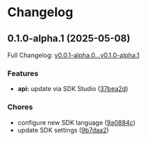 # Changelog

## 0.1.0-alpha.1 (2025-05-08)

Full Changelog: [v0.0.1-alpha.0...v0.1.0-alpha.1](https://github.com/Papr-ai/Typescript-SDK/compare/v0.0.1-alpha.0...v0.1.0-alpha.1)

### Features

* **api:** update via SDK Studio ([37bea2d](https://github.com/Papr-ai/Typescript-SDK/commit/37bea2d61e83ebf94a999a9a70c88d988469ceef))


### Chores

* configure new SDK language ([9a0884c](https://github.com/Papr-ai/Typescript-SDK/commit/9a0884c7b3e67a4ba0bfbb125fd58d0793bf142b))
* update SDK settings ([9b7daa2](https://github.com/Papr-ai/Typescript-SDK/commit/9b7daa22c5af547519b40e1a66ad7258e0cc4600))

